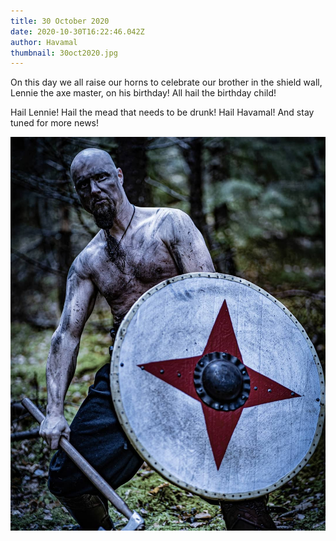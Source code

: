 ```yaml
---
title: 30 October 2020
date: 2020-10-30T16:22:46.042Z
author: Havamal
thumbnail: 30oct2020.jpg
---
```


On this day we all raise our horns to celebrate our brother in the shield wall, Lennie the axe master, on his birthday! All hail the birthday child!

Hail Lennie! Hail the mead that needs to be drunk! Hail Havamal! And stay tuned for more news!

![30oct2020.jpg](./30oct2020.jpg)
